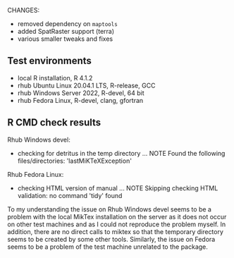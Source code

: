CHANGES:
- removed dependency on `maptools`
- added SpatRaster support (terra)
- various smaller tweaks and fixes

## Test environments
* local R installation, R 4.1.2
* rhub Ubuntu Linux 20.04.1 LTS, R-release, GCC
* rhub Windows Server 2022, R-devel, 64 bit
* rhub Fedora Linux, R-devel, clang, gfortran

## R CMD check results

Rhub Windows devel: 

* checking for detritus in the temp directory ... NOTE
Found the following files/directories:
  'lastMiKTeXException'
  
Rhub Fedora Linux:

* checking HTML version of manual ... NOTE
Skipping checking HTML validation: no command 'tidy' found  


To my understanding the issue on Rhub Windows devel seems to be a problem with the local MikTex installation on the server as it does not occur on other test machines and as I could not reproduce the problem myself. In addition, there are no direct calls to miktex so that the temporary directory seems to be created by some other tools. Similarly, the issue on Fedora seems to be a problem of the test machine unrelated to the package.

